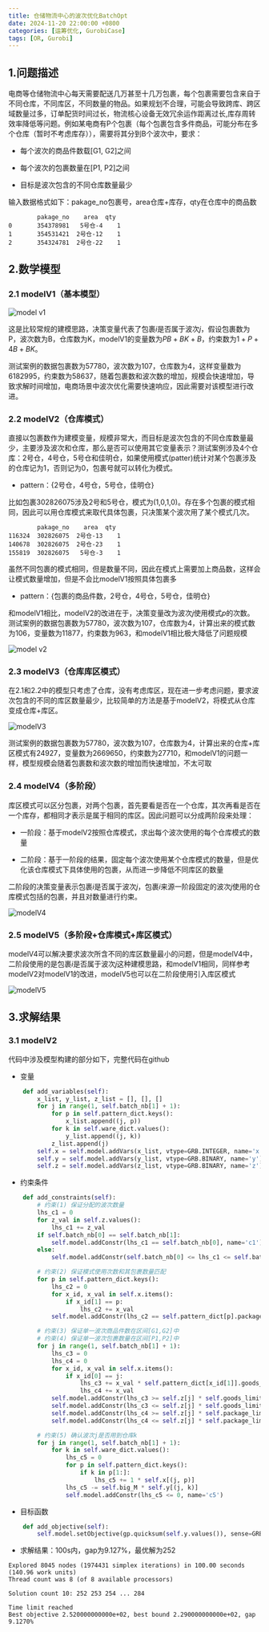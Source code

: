 ```yaml
---
title: 仓储物流中心的波次优化BatchOpt
date: 2024-11-20 22:00:00 +0800
categories: [运筹优化, GurobiCase]
tags: [OR, Gurobi]
---
```


## 1.问题描述

电商等仓储物流中心每天需要配送几万甚至十几万包裹，每个包裹需要包含来自于不同仓库，不同库区，不同数量的物品。如果规划不合理，可能会导致跨库、跨区域数量过多，订单配货时间过长，物流核心设备无效冗余运作距离过长,库存周转效率降低等问题。例如某电商有P个包裹（每个包裹包含多件商品，可能分布在多个仓库（暂时不考虑库存）），需要将其分到B个波次中，要求：

- 每个波次的商品件数载[G1, G2]之间

- 每个波次的包裹数量在[P1, P2]之间

- 目标是波次包含的不同仓库数量最少

输入数据格式如下：pakage_no包裹号，area仓库+库存，qty在仓库中的商品数

```
        pakage_no    area  qty
0       354378981   5号仓-4    1
1       354531421  2号仓-12    1
2       354324781  2号仓-22    1
```

## 2.数学模型

### 2.1 modelV1（基本模型）

![model v1](/assets/img/OR/batchopt-p1.png)

这是比较常规的建模思路，决策变量代表了包裹$i$是否属于波次$j$，假设包裹数为P，波次数为B，仓库数为K，modelV1的变量数为$PB+BK+B$，约束数为$1+P+4B+BK$。

测试案例的数据包裹数为57780，波次数为107，仓库数为4，这样变量数为6182995，约束数为58637，随着包裹数和波次数的增加，规模会快速增加，导致求解时间增加，电商场景中波次优化需要快速响应，因此需要对该模型进行改进。

### 2.2 modelV2（仓库模式）

直接以包裹数作为建模变量，规模非常大，而目标是波次包含的不同仓库数量最少，主要涉及波次和仓库，那么是否可以使用其它变量表示？测试案例涉及4个仓库：2号仓，4号仓，5号仓和佳明仓，如果使用模式(patter)统计对某个包裹涉及的仓库记为1，否则记为0，包裹号就可以转化为模式。

- pattern：{2号仓，4号仓，5号仓，佳明仓}

比如包裹302826075涉及2号和5号仓，模式为(1,0,1,0)。存在多个包裹的模式相同，因此可以用仓库模式来取代具体包裹，只决策某个波次用了某个模式几次。

```
        pakage_no    area  qty
116324  302826075  2号仓-13    1
140678  302826075  2号仓-23    1
155819  302826075   5号仓-3    1
```

虽然不同包裹的模式相同，但是数量不同，因此在模式上需要加上商品数，这样会让模式数量增加，但是不会比modelV1按照具体包裹多

- pattern：{包裹的商品件数，2号仓，4号仓，5号仓，佳明仓}

和modelV1相比，modelV2的改进在于，决策变量改为波次$j$使用模式$p$的次数。测试案例的数据包裹数为57780，波次数为107，仓库数为4，计算出来的模式数为106，变量数为11877，约束数为963，和modelV1相比极大降低了问题规模

![model v2](/assets/img/OR/batchopt-p2.png) 

### 2.3 modelV3（仓库库区模式）

在2.1和2.2中的模型只考虑了仓库，没有考虑库区，现在进一步考虑问题，要求波次包含的不同的库区数量最少，比较简单的方法是基于modelV2，将模式从仓库变成仓库+库区。

![modelV3](/assets/img/OR/batchopt-p3.png)

 测试案例的数据包裹数为57780，波次数为107，仓库数为4，计算出来的仓库+库区模式有24927，变量数为2669650，约束数为27710，和modelV1的问题一样，模型规模会随着包裹数和波次数的增加而快速增加，不太可取

### 2.4 modelV4（多阶段）

库区模式可以区分包裹，对两个包裹，首先要看是否在一个仓库，其次再看是否在一个库存，都相同才表示是属于相同的库区。因此问题可以分成两阶段来处理：

- 一阶段：基于modelV2按照仓库模式，求出每个波次使用的每个仓库模式的数量

- 二阶段：基于一阶段的结果，固定每个波次使用某个仓库模式的数量，但是优化该仓库模式下具体使用的包裹，从而进一步降低不同库区的数量

二阶段的决策变量表示包裹$i$是否属于波次$j$，包裹$i$来源一阶段固定的波次$j$使用的仓库模式包括的包裹，并且对数量进行约束。

![modelV4](/assets/img/OR/batchopt-p4.png)

### 2.5 modelV5（多阶段+仓库模式+库区模式）

modelV4可以解决要求波次所含不同的库区数量最小的问题，但是modelV4中，二阶段使用的是包裹$i$是否属于波次$j$这种建模思路，和modelV1相同，同样参考modelV2对modelV1的改进，modelV5也可以在二阶段使用引入库区模式

![modelV5](/assets/img/OR/batchopt-p5.png)

## 3.求解结果

### 3.1 modelV2

代码中涉及模型构建的部分如下，完整代码在github

- 变量

```python
    def add_variables(self):
        x_list, y_list, z_list = [], [], []
        for j in range(1, self.batch_nb[1] + 1):
            for p in self.pattern_dict.keys():
                x_list.append((j, p))
            for k in self.ware_dict.values():
                y_list.append((j, k))
            z_list.append(j)
        self.x = self.model.addVars(x_list, vtype=GRB.INTEGER, name='x')
        self.y = self.model.addVars(y_list, vtype=GRB.BINARY, name='y')
        self.z = self.model.addVars(z_list, vtype=GRB.BINARY, name='z')
```

- 约束条件

```python
    def add_constraints(self):
        # 约束(1) 保证分配的波次数量
        lhs_c1 = 0
        for z_val in self.z.values():
            lhs_c1 += z_val
        if self.batch_nb[0] == self.batch_nb[1]:
            self.model.addConstr(lhs_c1 == self.batch_nb[0], name='c1')
        else:
            self.model.addConstr(self.batch_nb[0] <= lhs_c1 <= self.batch_nb[1], name='c1')

        # 约束(2) 保证模式使用次数和其包裹数量匹配
        for p in self.pattern_dict.keys():
            lhs_c2 = 0
            for x_id, x_val in self.x.items():
                if x_id[1] == p:
                    lhs_c2 += x_val
            self.model.addConstr(lhs_c2 == self.pattern_dict[p].package_nb, name='c2')

        # 约束(3) 保证单一波次商品件数在区间[G1,G2]中
        # 约束(4) 保证单一波次包裹数量在区间[P1,P2]中
        for j in range(1, self.batch_nb[1] + 1):
            lhs_c3 = 0
            lhs_c4 = 0
            for x_id, x_val in self.x.items():
                if x_id[0] == j:
                    lhs_c3 += x_val * self.pattern_dict[x_id[1]].goods_nb
                    lhs_c4 += x_val
            self.model.addConstr(lhs_c3 >= self.z[j] * self.goods_limit[0], name='c3')
            self.model.addConstr(lhs_c3 <= self.z[j] * self.goods_limit[1], name='c3')
            self.model.addConstr(lhs_c4 >= self.z[j] * self.package_limit[0], name='c4')
            self.model.addConstr(lhs_c4 <= self.z[j] * self.package_limit[1], name='c4')

        # 约束(5) 确认波次j是否用到仓库k
        for j in range(1, self.batch_nb[1] + 1):
            for k in self.ware_dict.values():
                lhs_c5 = 0
                for p in self.pattern_dict.keys():
                    if k in p[1:]:
                        lhs_c5 += 1 * self.x[(j, p)]
                lhs_c5 -= self.big_M * self.y[(j, k)]
                self.model.addConstr(lhs_c5 <= 0, name='c5')
```

- 目标函数

```python
    def add_objective(self):
        self.model.setObjective(gp.quicksum(self.y.values()), sense=GRB.MINIMIZE)
```

- 求解结果：100s内，gap为9.127%，最优解为252

```
Explored 8045 nodes (1974431 simplex iterations) in 100.00 seconds (140.96 work units)
Thread count was 8 (of 8 available processors)

Solution count 10: 252 253 254 ... 284

Time limit reached
Best objective 2.520000000000e+02, best bound 2.290000000000e+02, gap 9.1270%
```
